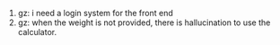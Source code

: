 1. gz: i need a login system for the front end
2. gz: when the weight is not provided, there is hallucination to use the calculator.